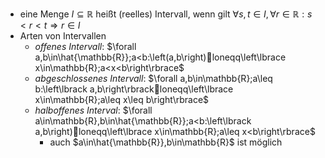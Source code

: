 - eine Menge $I\subseteq\mathbb{R}$ heißt (reelles) Intervall, wenn gilt $\forall s,t\in I,\forall r\in\mathbb{R}:s<r<t\Rightarrow r\in I$
- Arten von Intervallen
	- *offenes Intervall*: $\forall a,b\in\hat{\mathbb{R}};a<b:\left(a,b\right)loneqq\left\lbrace x\in\mathbb{R};a<x<b\right\rbrace$
	- *abgeschlossenes Intervall*: $\forall a,b\in\mathbb{R};a\leq b:\left\lbrack a,b\right\rbrackloneqq\left\lbrace x\in\mathbb{R};a\leq x\leq b\right\rbrace$
	- *halboffenes Interval*: $\forall a\in\mathbb{R},b\in\hat{\mathbb{R}};a<b:\left\lbrack a,b\right)loneqq\left\lbrace x\in\mathbb{R};a\leq x<b\right\rbrace$
		- auch $a\in\hat{\mathbb{R}},b\in\mathbb{R}$ ist möglich